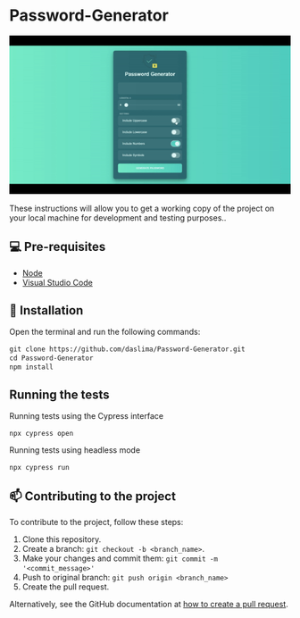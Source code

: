 # Password-Generator
![alt text](img/GIFAPP.gif)

These instructions will allow you to get a working copy of the project on your local machine for development and testing purposes..
## 💻 Pre-requisites

* [Node](https://nodejs.org/en/download/)
* [Visual Studio Code](https://code.visualstudio.com/download)

## 🔧 Installation

Open the terminal and run the following commands:

```
git clone https://github.com/daslima/Password-Generator.git
cd Password-Generator
npm install
```
## Running the tests

Running tests using the Cypress interface
```
npx cypress open
```
Running tests using headless mode
```
npx cypress run
```
## 📫 Contributing to the project

To contribute to the project, follow these steps:

1. Clone this repository.
2. Create a branch: `git checkout -b <branch_name>`.
3. Make your changes and commit them: `git commit -m '<commit_message>'`
4. Push to original branch: `git push origin <branch_name>`
5. Create the pull request.

Alternatively, see the GitHub documentation at [how to create a pull request](https://help.github.com/en/github/collaborating-with-issues-and-pull-requests/creating-a-pull-request).

